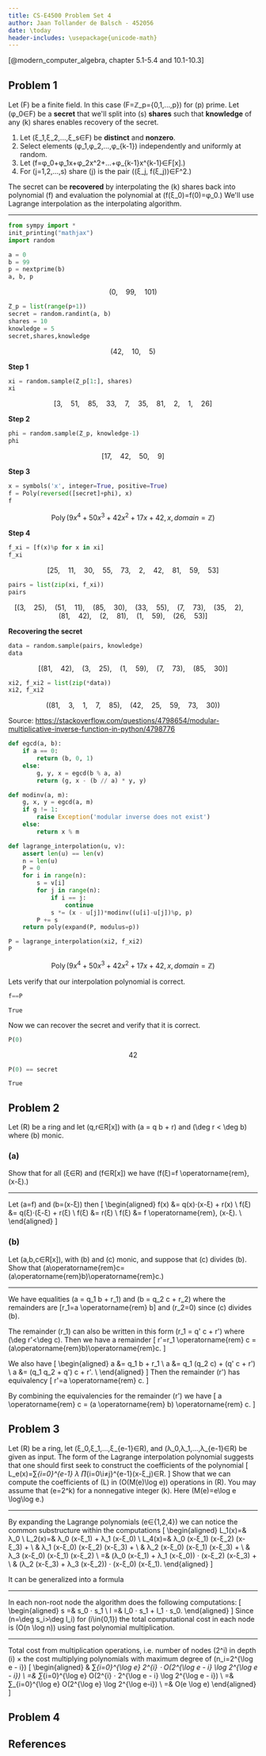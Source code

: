 ```yaml
---
title: CS-E4500 Problem Set 4
author: Jaan Tollander de Balsch - 452056
date: \today
header-includes: \usepackage{unicode-math}
---
```

[@modern_computer_algebra, chapter 5.1-5.4 and 10.1-10.3]

## Problem 1
Let \(F\) be a finite field. In this case \(F=ℤ_p=\{0,1,...,p\}\) for \(p\) prime. Let \(φ_0∈F\) be a **secret** that we'll split into \(s\) **shares** such that **knowledge** of any \(k\) shares enables recovery of the secret.

1) Let \(ξ_1,ξ_2,...,ξ_s∈F\) be **distinct** and **nonzero**.
2) Select elements \(φ_1,φ_2,...,φ_{k-1}\) independently and uniformly at random.
3) Let \(f=φ_0+φ_1x+φ_2x^2+...+φ_{k-1}x^{k-1}∈F[x].\)
4) For \(j=1,2,...,s\) share \(j\) is the pair \((ξ_j, f(ξ_j))∈F^2.\)

The secret can be **recovered** by interpolating the \(k\) shares back into polynomial \(f\) and evaluation the polynomial at \(f(ξ_0)=f(0)=φ_0.\) We'll use Lagrange interpolation as the interpolating algorithm.

---

```python
from sympy import *
init_printing("mathjax")
import random
```

```python
a = 0
b = 99
p = nextprime(b)
a, b, p
```

$$\left ( 0, \quad 99, \quad 101\right )$$

```python
Z_p = list(range(p+1))
secret = random.randint(a, b)
shares = 10
knowledge = 5
secret,shares,knowledge
```

$$\left ( 42, \quad 10, \quad 5\right )$$

**Step 1**
```python
xi = random.sample(Z_p[1:], shares)
xi
```

$$\left [ 3, \quad 51, \quad 85, \quad 33, \quad 7, \quad 35, \quad 81, \quad 2, \quad 1, \quad 26\right ]$$

**Step 2**
```python
phi = random.sample(Z_p, knowledge-1)
phi
```

$$\left [ 17, \quad 42, \quad 50, \quad 9\right ]$$

**Step 3**
```python
x = symbols('x', integer=True, positive=True)
f = Poly(reversed([secret]+phi), x)
f
```

$$\operatorname{Poly}{\left( 9 x^{4} + 50 x^{3} + 42 x^{2} + 17 x + 42, x, domain=\mathbb{Z} \right)}$$

**Step 4**
```python
f_xi = [f(x)%p for x in xi]
f_xi
```

$$\left [ 25, \quad 11, \quad 30, \quad 55, \quad 73, \quad 2, \quad 42, \quad 81, \quad 59, \quad 53\right ]$$

```python
pairs = list(zip(xi, f_xi))
pairs
```

$$\left [ \left ( 3, \quad 25\right ), \quad \left ( 51, \quad 11\right ), \quad \left ( 85, \quad 30\right ), \quad \left ( 33, \quad 55\right ), \quad \left ( 7, \quad 73\right ), \quad \left ( 35, \quad 2\right ), \quad \left ( 81, \quad 42\right ), \quad \left ( 2, \quad 81\right ), \quad \left ( 1, \quad 59\right ), \quad \left ( 26, \quad 53\right )\right ]$$

**Recovering the secret**
```python
data = random.sample(pairs, knowledge)
data
```

$$\left [ \left ( 81, \quad 42\right ), \quad \left ( 3, \quad 25\right ), \quad \left ( 1, \quad 59\right ), \quad \left ( 7, \quad 73\right ), \quad \left ( 85, \quad 30\right )\right ]$$

```python
xi2, f_xi2 = list(zip(*data))
xi2, f_xi2
```

$$\left ( \left ( 81, \quad 3, \quad 1, \quad 7, \quad 85\right ), \quad \left ( 42, \quad 25, \quad 59, \quad 73, \quad 30\right )\right )$$

Source: https://stackoverflow.com/questions/4798654/modular-multiplicative-inverse-function-in-python/4798776

```python
def egcd(a, b):
    if a == 0:
        return (b, 0, 1)
    else:
        g, y, x = egcd(b % a, a)
        return (g, x - (b // a) * y, y)

def modinv(a, m):
    g, x, y = egcd(a, m)
    if g != 1:
        raise Exception('modular inverse does not exist')
    else:
        return x % m
```

```python
def lagrange_interpolation(u, v):
    assert len(u) == len(v)
    n = len(u)
    P = 0
    for i in range(n):
        s = v[i]
        for j in range(n):
            if i == j:
                continue
            s *= (x - u[j])*modinv((u[i]-u[j])%p, p)
        P += s
    return poly(expand(P, modulus=p))
```


```python
P = lagrange_interpolation(xi2, f_xi2)
P
```

$$\operatorname{Poly}{\left( 9 x^{4} + 50 x^{3} + 42 x^{2} + 17 x + 42, x, domain=\mathbb{Z} \right)}$$

Lets verify that our interpolation polynomial is correct.

```python
f==P
```

    True

Now we can recover the secret and verify that it is correct.

```python
P(0)
```

$$42$$

```python
P(0) == secret
```

    True


## Problem 2
Let \(R\) be a ring and let \(q,r∈R[x]\) with \(a = q b + r\) and \(\deg r < \deg b\) where \(b\) monic.

### (a)
Show that for all \(ξ∈R\) and \(f∈R[x]\) we have \(f(ξ)=f \operatorname{rem}\,(x-ξ).\)

---

Let \(a=f\) and \(b=(x-ξ)\) then
\[
\begin{aligned}
f(x) &= q(x)⋅(x-ξ) + r(x) \\
f(ξ) &= q(ξ)⋅(ξ-ξ) + r(ξ) \\
f(ξ) &= r(ξ) \\
f(ξ) &= f \operatorname{rem}\, (x-ξ). \\
\end{aligned}
\]

### (b)
Let \(a,b,c∈R[x]\), with \(b\) and \(c\) monic, and suppose that \(c\) divides \(b\). Show that \(a\operatorname{rem}c=(a\operatorname{rem}b)\operatorname{rem}c.\)

---

We have equalities \(a = q_1 b + r_1\) and
\(b = q_2 c + r_2\) where the remainders are \[r_1=a \operatorname{rem} b\] and \(r_2=0\) since \(c\) divides \(b\).

The remainder \(r_1\) can also be written in this form \(r_1 = q' c + r'\) where \(\deg r'<\deg c\). Then we have a remainder
\[
r'=r_1 \operatorname{rem} c = (a\operatorname{rem}b)\operatorname{rem}c.
\]

We also have
\[
\begin{aligned}
a &= q_1 b + r_1 \\
a &= q_1 (q_2 c) + (q' c + r') \\
a &= (q_1 q_2 + q') c + r'. \\
\end{aligned}
\]
Then the remainder \(r'\) has equivalency
\[
r'=a \operatorname{rem} c.
\]

By combining the equivalencies for the remainder \(r'\) we have
\[
a \operatorname{rem} c = (a \operatorname{rem} b) \operatorname{rem} c.
\]


## Problem 3
Let \(R\) be a ring, let \(ξ_0,ξ_1,...,ξ_{e-1}∈R\), and \(λ_0,λ_1,...,λ_{e-1}∈R\) be given as input. The form of the Lagrange interpolation polynomial suggests that one should first seek to construct the coefficients of the polynomial
\[
L_e(x)=∑_{i=0}^{e-1} λ ∏_{i=0\\i≠j}^{e-1}(x-ξ_j)∈R.
\]
Show that we can compute the coefficients of \(L\) in \(O(M(e)\log e)\) operations in \(R\). You may assume that \(e=2^k\) for a nonnegative integer \(k\). Here \(M(e)=e\log e \log\log e.\)

---

By expanding the Lagrange polynomials \(e∈\{1,2,4\}\) we can notice the common substructure within the computations
\[
\begin{aligned}
L_1(x)=& λ_0 \\
L_2(x)=& λ_0 (x-ξ_1) + λ_1 (x-ξ_0) \\
L_4(x)=& λ_0 (x-ξ_1) (x-ξ_2) (x-ξ_3) + \\
       & λ_1 (x-ξ_0) (x-ξ_2) (x-ξ_3) + \\
       & λ_2 (x-ξ_0) (x-ξ_1) (x-ξ_3) + \\
       & λ_3 (x-ξ_0) (x-ξ_1) (x-ξ_2) \\
      =& (λ_0 (x-ξ_1) + λ_1 (x-ξ_0)) ⋅ (x-ξ_2) (x-ξ_3) + \\
       & (λ_2 (x-ξ_3) + λ_3 (x-ξ_2)) ⋅ (x-ξ_0) (x-ξ_1).
\end{aligned}
\]

It can be generalized into a formula


---

In each non-root node the algorithm does the following computations:
\[
\begin{aligned}
s =& s_0 ⋅ s_1 \\
l =& l_0 ⋅ s_1 + l_1 ⋅ s_0.
\end{aligned}
\]
Since \(n=\deg s_i>\deg l_i\) for \(i\in\{0,1\}\) the total computational cost in each node is \(O(n \log n)\) using fast polynomial multiplication.

---

Total cost from multiplication operations, i.e. number of nodes \(2^i\) in depth \(i\) × the cost multiplying polynomials with maximum degree of \(n_i=2^{\log e - i}\)
\[
\begin{aligned}
& ∑_{i=0}^{\log e} 2^{i} ⋅ O(2^{\log e - i} \log 2^{\log e - i}) \\
=& ∑_{i=0}^{\log e} O(2^{i} ⋅ 2^{\log e - i} \log 2^{\log e - i}) \\
=& ∑_{i=0}^{\log e} O(2^{\log e} \log 2^{\log e-i}) \\
=& O(e \log e)
\end{aligned}
\]


## Problem 4


## References
